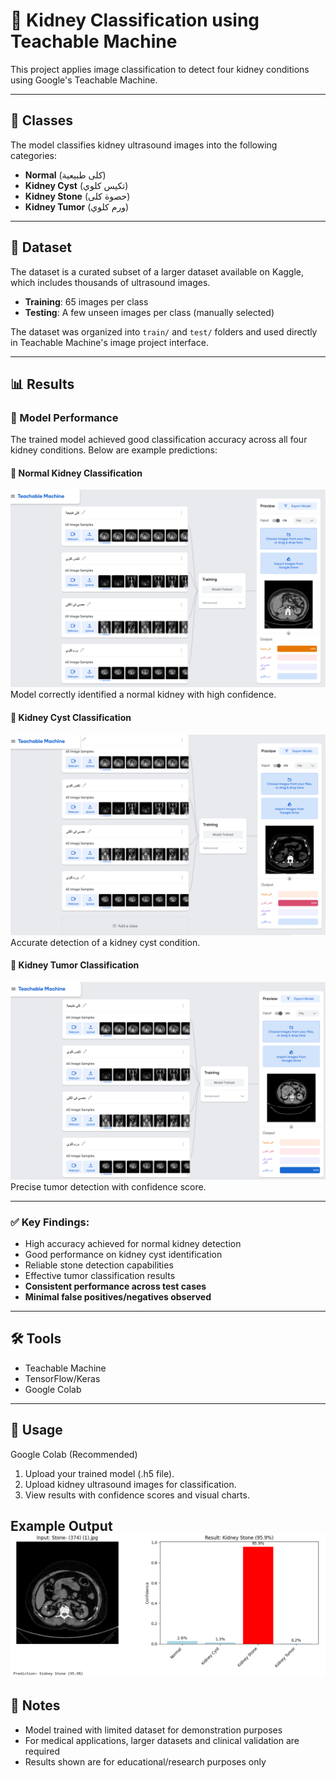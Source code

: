 # 🧠 Kidney Classification using Teachable Machine

This project applies image classification to detect four kidney conditions using Google's Teachable Machine.  

---

## 🧪 Classes

The model classifies kidney ultrasound images into the following categories:

- **Normal** (كلى طبيعية)  
- **Kidney Cyst** (تكيس كلوي)  
- **Kidney Stone** (حصوة كلى)  
- **Kidney Tumor** (ورم كلوي)

---

## 📂 Dataset

The dataset is a curated subset of a larger dataset available on Kaggle, which includes thousands of ultrasound images.

- **Training**: 65 images per class  
- **Testing**: A few unseen images per class (manually selected)

The dataset was organized into `train/` and `test/` folders and used directly in Teachable Machine's image project interface.

---

## 📊 Results

### 🧪 Model Performance

The trained model achieved good classification accuracy across all four kidney conditions. Below are example predictions:

#### 🔹 Normal Kidney Classification
![Normal](results/Normal.png)  
Model correctly identified a normal kidney with high confidence.

#### 🔹 Kidney Cyst Classification
![Cyst](results/Cyst.png)  
Accurate detection of a kidney cyst condition.

#### 🔹 Kidney Tumor Classification
![Tumor](results/Tumor.png)  
Precise tumor detection with confidence score.

---

### ✅ Key Findings:

- High accuracy achieved for normal kidney detection  
- Good performance on kidney cyst identification  
- Reliable stone detection capabilities  
- Effective tumor classification results  
- **Consistent performance across test cases**  
- **Minimal false positives/negatives observed**

---

## 🛠️ Tools

- Teachable Machine
- TensorFlow/Keras
- Google Colab

---

## 🚀 Usage
Google Colab (Recommended)
1. Upload your trained model (.h5 file).
2. Upload kidney ultrasound images for classification.
3. View results with confidence scores and visual charts.

Example Output
![Stone](results/Stone.png)  
---

## 📝 Notes

- Model trained with limited dataset for demonstration purposes  
- For medical applications, larger datasets and clinical validation are required  
- Results shown are for educational/research purposes only

